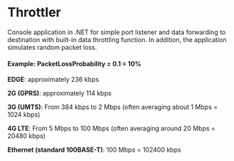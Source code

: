 # Throttler

Console application in .NET for simple port listener and data forwarding to destination with built-in data throttling function.
In addition, the application simulates random packet loss.

#### Example: PacketLossProbability = 0.1 = 10%

**EDGE**: approximately 236 kbps

**2G (GPRS)**: approximately 114 kbps

**3G (UMTS)**: From 384 kbps to 2 Mbps (often averaging about 1 Mbps = 1024 kbps)

**4G LTE**: From 5 Mbps to 100 Mbps (often averaging around 20 Mbps = 20480 kbps)

**Ethernet (standard 100BASE-T)**: 100 Mbps = 102400 kbps
